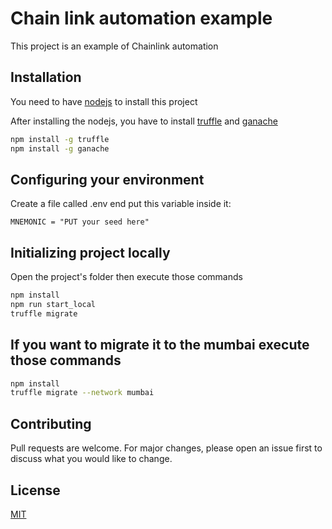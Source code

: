 # Chain link automation example

This project is an example of Chainlink automation

## Installation
You need to have [nodejs](https://nodejs.org/en/) to install this project

After installing the nodejs, you have to install [truffle](https://trufflesuite.com/) and [ganache](https://github.com/trufflesuite/ganache/tree/develop/src/packages/ganache#readme)
```bash
npm install -g truffle
npm install -g ganache
```

## Configuring your environment
Create a file called .env end put this variable inside it:

```.env
MNEMONIC = "PUT your seed here"
```


## Initializing project locally

Open the project's folder then execute those commands
```bash
npm install
npm run start_local
truffle migrate
```

## If you want to migrate it to the mumbai execute those commands
```bash
npm install
truffle migrate --network mumbai 
```

## Contributing

Pull requests are welcome. For major changes, please open an issue first
to discuss what you would like to change.

## License

[MIT](https://choosealicense.com/licenses/mit/)